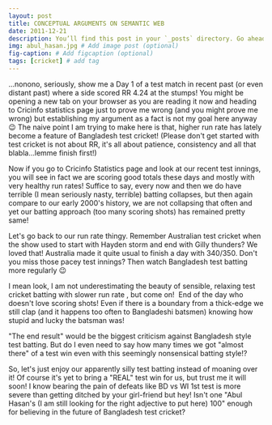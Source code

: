 ```yaml
---
layout: post
title: CONCEPTUAL ARGUMENTS ON SEMANTIC WEB
date: 2011-12-21 
description: You’ll find this post in your `_posts` directory. Go ahead and edit it and re-build the site to see your changes. # Add post description (optional)
img: abul_hasan.jpg # Add image post (optional)
fig-caption: # Add figcaption (optional)
tags: [cricket] # add tag
---
```


...nonono, seriously, show me a Day 1 of a test match in recent past (or even distant past) where a side scored RR 4.24 at the stumps! You might be opening a new tab on your browser as you are reading it now and heading to Cricinfo statistics page just to prove me wrong (and you might prove me wrong) but establishing my argument as a fact is not my goal here anyway 😉 The naive point I am trying to make here is that, higher run rate has lately become a feature of Bangladesh test cricket! (Please don't get started with test cricket is not about RR, it's all about patience, consistency and all that blabla...lemme finish first!)

Now if you go to Cricinfo Statistics page and look at our recent test innings, you will see in fact we are scoring good totals these days and mostly with very healthy run rates! Suffice to say, every now and then we do have terrible (I mean seriously nasty, terrible) batting collapses, but then again compare to our early 2000's history, we are not collapsing that often and yet our batting approach (too many scoring shots) has remained pretty same!

Let's go back to our run rate thingy. Remember Australian test cricket when the show used to start with Hayden storm and end with Gilly thunders? We loved that! Australia made it quite usual to finish a day with 340/350. Don't you miss those pacey test innings? Then watch Bangladesh test batting more regularly 😉

I mean look, I am not underestimating the beauty of sensible, relaxing test cricket batting with slower run rate , but come on!  End of the day who doesn't love scoring shots! Even if there is a boundary from a thick-edge we still clap (and it happens too often to Bangladeshi batsmen) knowing how stupid and lucky the batsman was!

"The end result" would be the biggest criticism against Bangladesh style test batting. But do I even need to say how many times we got "almost there" of a test win even with this seemingly nonsensical batting style!?

So, let's just enjoy our apparently silly test batting instead of moaning over it! Of course it's yet to bring a "REAL" test win for us, but trust me it will soon! I know bearing the pain of defeats like BD vs WI 1st test is more severe than getting ditched by your girl-friend but hey! Isn't one "Abul Hasan's (I am still looking for the right adjective to put here) 100" enough for believing in the future of Bangladesh test cricket?